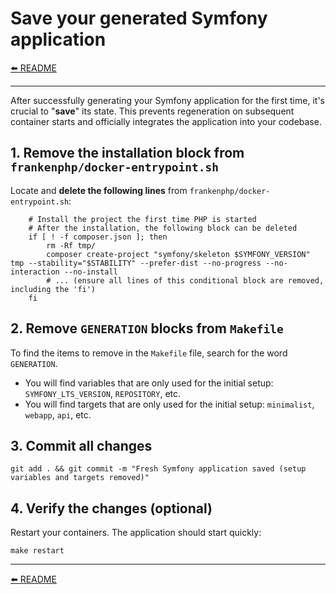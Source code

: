 # Save your generated Symfony application

[⬅️ README](../README.md)

---

After successfully generating your Symfony application for the first time, it's crucial to "**save**" its state. This prevents regeneration on subsequent container starts and officially integrates the application into your codebase.

## 1. Remove the installation block from `frankenphp/docker-entrypoint.sh`

Locate and **delete the following lines** from `frankenphp/docker-entrypoint.sh`:

```shell
	# Install the project the first time PHP is started
	# After the installation, the following block can be deleted
	if [ ! -f composer.json ]; then
		rm -Rf tmp/
		composer create-project "symfony/skeleton $SYMFONY_VERSION" tmp --stability="$STABILITY" --prefer-dist --no-progress --no-interaction --no-install
		# ... (ensure all lines of this conditional block are removed, including the 'fi')
	fi
```

## 2. Remove `GENERATION` blocks from `Makefile`

To find the items to remove in the `Makefile` file, search for the word `GENERATION`.

* You will find variables that are only used for the initial setup: `SYMFONY_LTS_VERSION`, `REPOSITORY`, etc.
* You will find targets that are only used for the initial setup: `minimalist`, `webapp`, `api`, etc.

## 3. Commit all changes

```shell
git add . && git commit -m "Fresh Symfony application saved (setup variables and targets removed)"
```

## 4. Verify the changes (optional)

Restart your containers. The application should start quickly:

```shell
make restart
```

---

[⬅️ README](../README.md)
